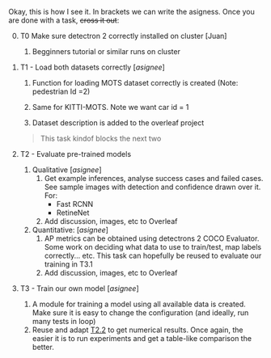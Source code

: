 Okay, this is how I see it. In brackets we can write the asigness. Once you are done with a task, ~~cross it out~~:

0. T0 Make sure detectron 2 correctly installed on cluster [Juan]

    1. Begginners tutorial or similar runs on cluster 

1. T1 - Load both datasets correctly [*asignee*]

    1. Function for loading MOTS dataset correctly is created (Note: pedestrian Id =2)

    1. Same for KITTI-MOTS. Note we want car id = 1 

    1. Dataset description is added to the overleaf project 

    > This task kindof blocks the next two

1. T2 - Evaluate pre-trained models
    1. Qualitative [*asignee*]
        1. Get example inferences, analyse success cases and failed cases. See sample images with detection and confidence drawn over it. For:
            - Fast RCNN
            - RetineNet
        1. Add discussion, images, etc to Overleaf
    1. <a name="test"> Quantitative: </a> [*asignee*]
        1. AP metrics can be obtained using detectrons 2 COCO Evaluator. Some work on deciding what data to use to train/test, map labels correctly... etc. This task can hopefully be reused to evaluate our training in T3.1
         1. Add discussion, images, etc to Overleaf

1. T3 - Train our own model [*asignee*]
    1. A module for training a model using all available data is created. Make sure it is easy to change the configuration (and ideally, run many tests in loop) 
    1. Reuse and adapt [T2.2](#test) to get numerical results. Once again, the easier it is to run experiments and get a table-like comparison the better.
